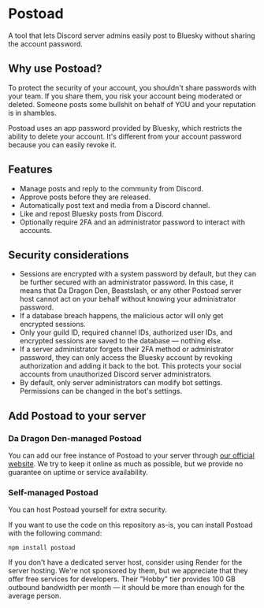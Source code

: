 # Postoad
A tool that lets Discord server admins easily post to Bluesky without sharing the account password.

## Why use Postoad?
To protect the security of your account, you shouldn't share passwords with your team. If you share them, you risk your account being moderated or deleted. Someone posts some bullshit on behalf of YOU and your reputation is in shambles.

Postoad uses an app password provided by Bluesky, which restricts the ability to delete your account. It's different from your account password because you can easily revoke it. 

## Features
* Manage posts and reply to the community from Discord.
* Approve posts before they are released.
* Automatically post text and media from a Discord channel.
* Like and repost Bluesky posts from Discord.
* Optionally require 2FA and an administrator password to interact with accounts.

## Security considerations
* Sessions are encrypted with a system password by default, but they can be further secured with an administrator password. In this case, it means that Da Dragon Den, Beastslash, or any other Postoad server host cannot act on your behalf without knowing your administrator password.
* If a database breach happens, the malicious actor will only get encrypted sessions.
* Only your guild ID, required channel IDs, authorized user IDs, and encrypted sessions are saved to the database — nothing else.
* If a server administrator forgets their 2FA method or administrator password, they can only access the Bluesky account by revoking authorization and adding it back to the bot. This protects your social accounts from unauthorized Discord server administrators.
* By default, only server administrators can modify bot settings. Permissions can be changed in the bot's settings.

## Add Postoad to your server
### Da Dragon Den-managed Postoad
You can add our free instance of Postoad to your server through [our official website](https://postoad.beastslash.com). We try to keep it online as much as possible, but we provide no guarantee on uptime or service availability.

### Self-managed Postoad
You can host Postoad yourself for extra security. 

If you want to use the code on this repository as-is, you can install Postoad with the following command:
```
npm install postoad
```

If you don't have a dedicated server host, consider using Render for the server hosting. We're not sponsored by them, but we appreciate that they offer free services for developers. Their "Hobby" tier provides 100 GB outbound bandwidth per month — it should be more than enough for the average person.
